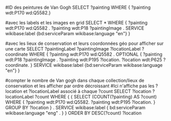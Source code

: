 
#ID des peintures de Van Gogh
SELECT ?painting
WHERE {
?painting wdt:P170 wd:Q5582.}

#avec les labels et les images en grid 
SELECT *
WHERE {
?painting wdt:P170 wd:Q5582 .
?painting wdt:P18 ?paintingImage .
SERVICE wikibase:label 
{bd:serviceParam wikibase:language "en"}
}

#avec les lieux de conservation et leurs coordonnées géo pour afficher sur une carte 
SELECT ?paintingLabel ?paintingImage ?locationLabel ?coordinate
WHERE {
?painting wdt:P170 wd:Q5582 .
OPTIONAL {
?painting wdt:P18 ?paintingImage .
?painting wdt:P195 ?location.
?location wdt:P625 ?coordinate.
}
SERVICE wikibase:label 
{bd:serviceParam wikibase:language "en"}
}

#compter le nombre de Van gogh dans chaque collection/lieux de conservation et les afficher par ordre décroissant
#Ici n'affiche pas les ?location et ?locationLabel associé à chaque ?count 
SELECT ?location ?locationLabel ?count WHERE {
  {
    SELECT (COUNT(?painting) AS ?count) WHERE {
       ?painting wdt:P170 wd:Q5582. 
       ?painting wdt:P195 ?location.
    } GROUP BY ?location
  } . 
  SERVICE wikibase:label {
    bd:serviceParam wikibase:language "eng" .
  }
}
ORDER BY DESC(?count) ?location
